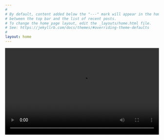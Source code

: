 ```yaml
---
#
# By default, content added below the "---" mark will appear in the home page
# between the top bar and the list of recent posts.
# To change the home page layout, edit the _layouts/home.html file.
# See: https://jekyllrb.com/docs/themes/#overriding-theme-defaults
#
layout: home
---
```

<div style="padding:56.25% 0 0 0;position:relative;">
  <video 
    style="position:absolute;top:0;left:0;width:100%;height:100%;" 
    controls 
    preload="metadata">
    <source src="{{ site.baseurl }}/assets/videos/your-video.mp4" type="video/mp4">
    Your browser does not support the video tag.
  </video>
</div>

<style>
  video::-webkit-media-controls-panel {
    display: flex !important;
    opacity: 1 !important;
  }
</style>